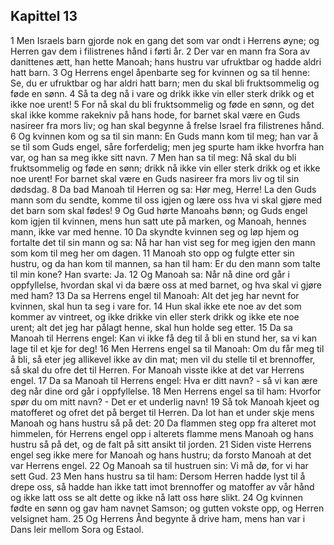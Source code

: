 ## Kapittel 13

1 Men Israels barn gjorde nok en gang det som var ondt i Herrens øyne; og Herren gav dem i filistrenes hånd i førti år.
2 Der var en mann fra Sora av danittenes ætt, han hette Manoah; hans hustru var ufruktbar og hadde aldri hatt barn.
3 Og Herrens engel åpenbarte seg for kvinnen og sa til henne: Se, du er ufruktbar og har aldri hatt barn; men du skal bli fruktsommelig og føde en sønn.
4 Så ta deg nå i vare og drikk ikke vin eller sterk drikk og et ikke noe urent!
5 For nå skal du bli fruktsommelig og føde en sønn, og det skal ikke komme rakekniv på hans hode, for barnet skal være en Guds nasireer fra mors liv; og han skal begynne å frelse Israel fra filistrenes hånd.
6 Og kvinnen kom og sa til sin mann: En Guds mann kom til meg; han var å se til som Guds engel, såre forferdelig; men jeg spurte ham ikke hvorfra han var, og han sa meg ikke sitt navn.
7 Men han sa til meg: Nå skal du bli fruktsommelig og føde en sønn; drikk nå ikke vin eller sterk drikk og et ikke noe urent! For barnet skal være en Guds nasireer fra mors liv og til sin dødsdag.
8 Da bad Manoah til Herren og sa: Hør meg, Herre! La den Guds mann som du sendte, komme til oss igjen og lære oss hva vi skal gjøre med det barn som skal fødes!
9 Og Gud hørte Manoahs bønn; og Guds engel kom igjen til kvinnen, mens hun satt ute på marken, og Manoah, hennes mann, ikke var med henne.
10 Da skyndte kvinnen seg og løp hjem og fortalte det til sin mann og sa: Nå har han vist seg for meg igjen den mann som kom til meg her om dagen.
11 Manoah sto opp og fulgte etter sin hustru, og da han kom til mannen, sa han til ham: Er du den mann som talte til min kone? Han svarte: Ja.
12 Og Manoah sa: Når nå dine ord går i oppfyllelse, hvordan skal vi da bære oss at med barnet, og hva skal vi gjøre med ham?
13 Da sa Herrens engel til Manoah: Alt det jeg har nevnt for kvinnen, skal hun ta seg i vare for.
14 Hun skal ikke ete noe av det som kommer av vintreet, og ikke drikke vin eller sterk drikk og ikke ete noe urent; alt det jeg har pålagt henne, skal hun holde seg etter.
15 Da sa Manoah til Herrens engel: Kan vi ikke få deg til å bli en stund her, sa vi kan lage til et kje for deg!
16 Men Herrens engel sa til Manoah: Om du får meg til å bli, så eter jeg allikevel ikke av din mat; men vil du stelle til et brennoffer, så skal du ofre det til Herren. For Manoah visste ikke at det var Herrens engel.
17 Da sa Manoah til Herrens engel: Hva er ditt navn? - så vi kan ære deg når dine ord går i oppfyllelse.
18 Men Herrens engel sa til ham: Hvorfor spør du om mitt navn? - Det er et underlig navn!
19 Så tok Manoah kjeet og matofferet og ofret det på berget til Herren. Da lot han et under skje mens Manoah og hans hustru så på det:
20 Da flammen steg opp fra alteret mot himmelen, fór Herrens engel opp i alterets flamme mens Manoah og hans hustru så på det, og de falt på sitt ansikt til jorden.
21 Siden viste Herrens engel seg ikke mere for Manoah og hans hustru; da forsto Manoah at det var Herrens engel.
22 Og Manoah sa til hustruen sin: Vi må dø, for vi har sett Gud.
23 Men hans hustru sa til ham: Dersom Herren hadde lyst til å drepe oss, så hadde han ikke tatt imot brennoffer og matoffer av vår hånd og ikke latt oss se alt dette og ikke nå latt oss høre slikt.
24 Og kvinnen fødte en sønn og gav ham navnet Samson; og gutten vokste opp, og Herren velsignet ham.
25 Og Herrens Ånd begynte å drive ham, mens han var i Dans leir mellom Sora og Estaol.
